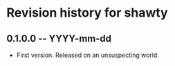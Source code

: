 # Revision history for shawty

## 0.1.0.0 -- YYYY-mm-dd

* First version. Released on an unsuspecting world.
